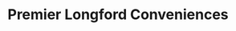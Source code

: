 ---
title: "Premier Longford Conveniences"
url: /coventry/premier-longford-conveniences/
shop: Allgemein
---